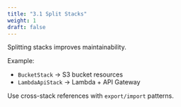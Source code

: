 ```yaml
---
title: "3.1 Split Stacks"
weight: 1
draft: false
---
```


Splitting stacks improves maintainability.

Example:
- `BucketStack` → S3 bucket resources
- `LambdaApiStack` → Lambda + API Gateway

Use cross-stack references with `export/import` patterns.
